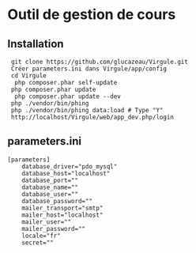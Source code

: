 Outil de gestion de cours
=========================
Installation
------------
``` shell
 git clone https://github.com/glucazeau/Virgule.git
 Créer parameters.ini dans Virgule/app/config
 cd Virgule
  php composer.phar self-update
 php composer.phar update
  php composer.phar update --dev
 php ./vendor/bin/phing
 php ./vendor/bin/phing data:load # Type "Y"
 http://localhost/Virgule/web/app_dev.php/login
```
parameters.ini
------------
```
[parameters]
    database_driver="pdo_mysql"
    database_host="localhost"
    database_port=""
    database_name=""
    database_user=""
    database_password=""
    mailer_transport="smtp"
    mailer_host="localhost"
    mailer_user=""
    mailer_password=""
    locale="fr"
    secret=""
```
